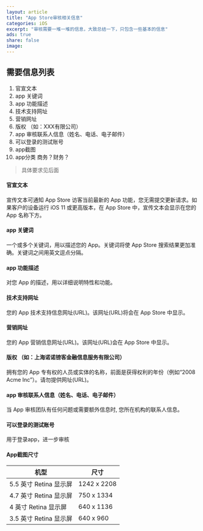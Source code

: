 ```yaml
---
layout: article
title: "App Store审核相关信息"
categories: iOS
excerpt: "审核需要一堆一堆的信息，大致总结一下，只包含一些基本的信息"
ads: true
share: false
image:
---
```


## 需要信息列表

1. 官宣文本
2. app 关键词
3. app 功能描述
4. 技术支持网址
5. 营销网址
6. 版权 （如：XXX有限公司）
7. app 审核联系人信息（姓名、电话、电子邮件）
8. 可以登录的测试账号
9. app截图
10. app分类 商务？财务？

> 具体要求见后面

#### 官宣文本

宣传文本可通知 App Store 访客当前最新的 App 功能，您无需提交更新请求。如果客户的设备运行 iOS 11 或更高版本，在 App Store 中，宣传文本会显示在您的 App 名称下方。

#### app 关键词

一个或多个关键词，用以描述您的 App。关键词将使 App Store 搜索结果更加准确。关键词之间用英文逗点分隔。

#### app 功能描述

对您 App 的描述，用以详细说明特性和功能。

#### 技术支持网址

您的 App 技术支持信息网址(URL)。该网址(URL)将会在 App Store 中显示。

#### 营销网址

您的 App 营销信息网址(URL)。该网址(URL)会在 App Store 中显示。

#### 版权 （如：上海诺诺镑客金融信息服务有限公司）

拥有您的 App 专有权的人员或实体的名称，前面是获得权利的年份（例如“2008 Acme Inc”）。请勿提供网址(URL)。

#### app 审核联系人信息（姓名、电话、电子邮件）

当 App 审核团队有任何问题或需要额外信息时, 您所在机构的联系人信息。

#### 可以登录的测试账号

用于登录app，进一步审核

#### App截图尺寸

机型|尺寸
-------|--------
5.5 英寸 Retina 显示屏| 1242 x 2208
4.7 英寸 Retina 显示屏| 750 x 1334
4 英寸 Retina 显示屏|640 x 1136
3.5 英寸 Retina 显示屏|640 x 960
